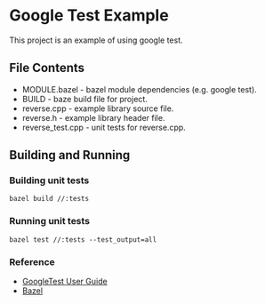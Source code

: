 # Google Test Example

This project is an example of using google test.

## File Contents

* MODULE.bazel - bazel module dependencies (e.g. google test).
* BUILD - baze build file for project.
* reverse.cpp - example library source file.
* reverse.h - example library header file.
* reverse_test.cpp - unit tests for reverse.cpp.

## Building and Running 

### Building unit tests
```
bazel build //:tests
```

### Running unit tests
```
bazel test //:tests --test_output=all
```

### Reference

* [GoogleTest User Guide](https://google.github.io/googletest/)
* [Bazel](https://docs.bazel.build/versions/4.2.2/bazel-overview.html)